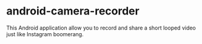 # android-camera-recorder

This Android application allow you to record and share a short looped video just like Instagram boomerang. 

